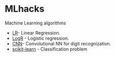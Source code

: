 # MLhacks

Machine Learning algorithms 

* [LR](LR)- Linear Regression.
* [LogR](LogR) - Logistic regression.
* [CNN](CNN)- Convolutional NN for digit recognization.
* [scikit-learn](Scikit) - Classification problem
